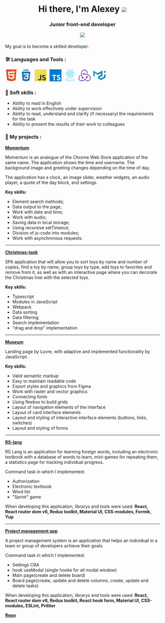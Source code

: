 <h1 align="center">Hi there, I'm Alexey
<img src="https://github.com/blackcater/blackcater/raw/main/images/Hi.gif" height="32"/>
</h1>
<h3 align="center">Junior front-end developer

![](https://komarev.com/ghpvc/?username=Al-Abramov)
</h3>

<p align="left"></p>

My goal is to become a skilled developer.

### :hammer_and_wrench: Languages and Tools :
<div>  
 <img src="https://github.com/devicons/devicon/blob/master/icons/html5/html5-original.svg" title="HTML5" alt="HTML" width="40" height="40"/>&nbsp;
 <img src="https://github.com/devicons/devicon/blob/master/icons/css3/css3-plain-wordmark.svg"  title="CSS3" alt="CSS" width="40" height="40"/>&nbsp;
 <img src="https://github.com/devicons/devicon/blob/master/icons/javascript/javascript-original.svg" title="JavaScript" alt="JavaScript" width="40" height="40"/>&nbsp;
 <img src="https://github.com/devicons/devicon/blob/master/icons/typescript/typescript-original.svg" title="Typescript" alt="Typescript" width="40" height="40"/>&nbsp;
 <img src="https://github.com/devicons/devicon/blob/master/icons/react/react-original-wordmark.svg" title="React" alt="React" width="40" height="40"/>&nbsp;
 <img src="https://github.com/devicons/devicon/blob/master/icons/redux/redux-original.svg" title="Redux" alt="Redux " width="40" height="40"/>&nbsp;
 <img src="https://github.com/devicons/devicon/blob/master/icons/materialui/materialui-original.svg" title="Material UI" alt="Material UI" width="40" height="40"/>&nbsp;
</div>

### :construction_worker: Soft skills :
- Ability to read in English
- Ability to work effectively under supervision
- Ability to read, understand and clarify (if necessary) the requirements for the task
- Ability to present the results of their work to colleagues

### :art: My projects :

<b><a href="https://rolling-scopes-school.github.io/al-abramov-JSFE2021Q3/momentum/" target="_blank">Momentum</a></b>

Momentum is an analogue of the Chrome Web Store application of the same name. The application shows the time and username. The background image and greeting changes depending on the time of day.

The application has a clock, an image slider, weather widgets, an audio player, a quote of the day block, and settings.

<b>Key skills:</b>
- Element search methods;
- Data output to the page;
- Work with date and time;
- Work with audio;
- Saving data in local storage;
- Using recursive setTimeout;
- Division of js-code into modules;
- Work with asynchronous requests.
-------------
<b><a href="https://rolling-scopes-school.github.io/al-abramov-JSFE2021Q3/christmas-task/" target="_blank">Christmas-task</a></b>

SPA application that will allow you to sort toys by name and number of copies, find a toy by name, group toys by type, add toys to favorites and remove from it, as well as with an interactive page where you can decorate the Christmas tree with the selected toys.

<b>Key skills:</b>
- Typescript
- Modules in JavaScript
- Webpack
- Data sorting
- Data filtering
- Search implementation
- "drag and drop" implementation
-----------
<b><a href="https://rolling-scopes-school.github.io/al-abramov-JSFE2021Q3//museum-dom/" target="_blank">Museum</a></b>

Landing page by Luvre, with adaptive and implemented functionality by JavaScript.

<b>Key skills:</b>
- Valid semantic markup
- Easy to maintain readable code
- Export styles and graphics from Figma
- Work with raster and vector graphics
- Connecting fonts
- Using flexbox to build grids
- Layout of navigation elements of the interface
- Layout of card interface elements
- Layout and styling of interactive interface elements (buttons, links, switches)
- Layout and styling of forms
-----------
<b><a href="https://al-abramov.github.io/rs-lang/" target="_blank">RS-lang</a></b>

RS Lang is an application for learning foreign words, including an electronic textbook with a database of words to learn, mini-games for repeating them, a statistics page for tracking individual progress.

Command task in which I implemented:
- Authorization
- Electronic textbook
- Word list
- "Sprint" game

When developing this application, librarys and tools were used:
<b>React, React router dom v6, Redux toolkit, Material UI, CSS-modules, Formik, Yup</b>

-----------
<b><a href="https://629539b3870bf83090a43115--steady-florentine-2ce0ba.netlify.app/#/" target="_blank">Project management app</a></b>

A project management system is an application that helps an individual in a team or group of developers achieve their goals.

Command task in which I implemented:
- Settings CRA
- hook useModal (single hooke for all modal window)
- Main page(create and delete board)
- Board page(create, update and delete columns, create, update and delete tasks)

When developing this application, librarys and tools were used:
<b>React, React router dom v6, Redux toolkit, React hook form, Material UI, CSS-modules, ESLint, Prittier</b>

<b><a href="https://github.com/Al-Abramov/project-management-app/tree/develop" target="_blank">Repo</a></b>
<!--
**Al-Abramov/Al-Abramov** is a ✨ _special_ ✨ repository because its `README.md` (this file) appears on your GitHub profile.

Here are some ideas to get you started:

- 🔭 I’m currently working on ...
- 🌱 I’m currently learning ...
- 👯 I’m looking to collaborate on ...
- 🤔 I’m looking for help with ...
- 💬 Ask me about ...
- 📫 How to reach me: ...
- 😄 Pronouns: ...
- ⚡ Fun fact: ...
-->
